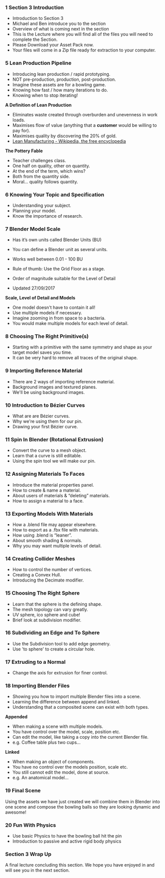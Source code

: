 ### 1 Section 3 Introduction ###

+ Introduction to Section 3
+ Michael and Ben introduce you to the section
+ Overview of what is coming next in the section
+ This is the Lecture where you will find all of the files you will need to complete the Section.
+ Please Download your Asset Pack now.
+ Your files will come in a Zip file ready for extraction to your computer.

### 5 Lean Production Pipeline ###

+ Introducing lean production / rapid prototyping.
+ NOT pre-production, production, post-production.
+ Imagine these assets are for a bowling game.
+ Knowing how fast / how many iterations to do.
+ Knowing when to stop iterating!

**A Definition of Lean Production**

+ Eliminates waste created through overburden and unevenness in work loads.
+ Maximises flow of value (anything that a **customer** would be willing to pay for).
+ Maximises quality by discovering the 20% of gold.
+ [Lean Manufacturing - Wikipedia, the free encyclopedia](https://en.wikipedia.org/wiki/Lean_manufacturing)

**The Pottery Fable**  

+ Teacher challenges class.
+ One half on quality, other on quantity.
+ At the end of the term, which wins?
+ Both from the quantity side.
+ Moral… quality follows quantity.

### 6 Knowing Your Topic and Specification ###

+ Understanding your subject.
+ Planning your model.
+ Know the importance of research.

### 7 Blender Model Scale

+ Has it’s own units called Blender Units (BU)
+ You can define a Blender unit as several units.
+ Works well between 0.01 - 100 BU
+ Rule of thumb: Use the Grid Floor as a stage.
+ Order of magnitude suitable for the Level of Detail

+ Updated 27/09/2017

**Scale, Level of Detail and Models**

+ One model doesn't have to contain it all!
+ Use multiple models if necessary.
+ Imagine zooming in from space to a bacteria.
+ You would make multiple models for each level of detail.

### 8 Choosing The Right Primitive(s) ###

+ Starting with a primitive with the same symmetry and shape as your target model saves you time.
+ It can be very hard to remove all traces of the original shape.

### 9 Importing Reference Material ###

+ There are 2 ways of importing reference material.
+ Background images and textured planes.
+ We'll be using background images.

### 10 Introduction to Bézier Curves ###

+ What are are Bézier curves.
+ Why we're using them for our pin.
+ Drawing your first Bézier curve.

### 11 Spin In Blender (Rotational Extrusion) ###

+ Convert the curve to a mesh object.
+ Learn that a curve is still editable.
+ Using the spin tool we will make our pin.

### 12 Assigning Materials To Faces ###

+ Introduce the material properties panel.
+ How to create & name a material.
+ About users of materials & “deleting” materials.
+ How to assign a material to a face.

### 13 Exporting Models With Materials ###

+ How a .blend file may appear elsewhere.
+ How to export as a .fbx file with materials.
+ How using .blend is “leaner”.
+ About smooth shading & normals.
+ Why you may want multiple levels of detail.

### 14 Creating Collider Meshes ###

+ How to control the number of vertices.
+ Creating a Convex Hull.
+ Introducing the Decimate modifier.

### 15 Choosing The Right Sphere ###

+ Learn that the sphere is the defining shape.
+ The mesh topology can vary greatly.
+ UV sphere, ico sphere and cube!
+ Brief look at subdivision modifier.

### 16 Subdividing an Edge and To Sphere ###

+ Use the Subdivision tool to add edge geometry.
+ Use 'to sphere' to create a circular hole.

### 17 Extruding to a Normal ###

+ Change the axis for extrusion for finer control.

### 18 Importing Blender Files ###

+ Showing you how to import multiple Blender files into a scene.
+ Learning the difference between append and linked.
+ Understanding that a composited scene can exist with both types.

**Appended**

+ When making a scene with multiple models.
+ You have control over the model, scale, position etc.
+ Can edit the model, like taking a copy into the current Blender file.
+ e.g. Coffee table plus two cups…

**Linked**

+ When making an object of components.
+ You have no control over the models position, scale etc.
+ You still cannot edit the model, done at source.
+ e.g. An anatomical model…

### 19 Final Scene ###

Using the assets we have just created we will combine them in Blender into one
scene and compose the bowling balls so they are looking dynamic and awesome!

### 20 Fun With Physics
+ Use basic Physics to have the bowling ball hit the pin
+ Introduction to passive and active rigid body physics

### Section 3 Wrap Up ###

A final lecture concluding this section.
We hope you have enjoyed in and will see you in the next section.
